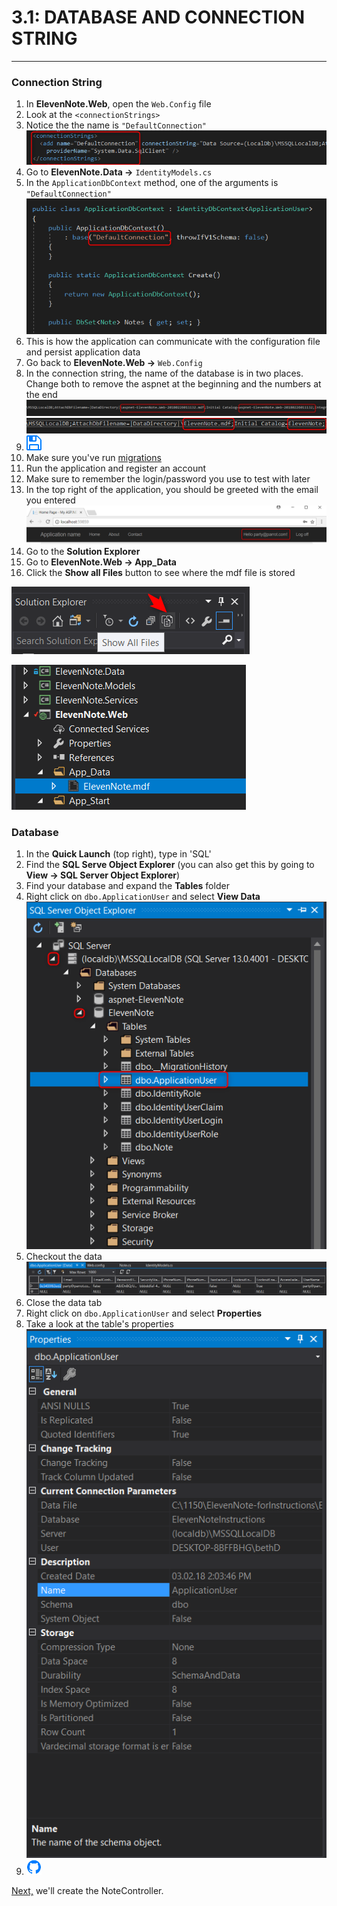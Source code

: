 # 3.1: DATABASE AND CONNECTION STRING
---
### Connection String
1. In **ElevenNote.Web**, open the `Web.Config` file
2. Look at the `<connectionStrings>`
3. Notice the the name is `"DefaultConnection"`
![ConnectionString](../assets/3.1-A.png)
4. Go to **ElevenNote.Data ->** `IdentityModels.cs`
5. In the `ApplicationDbContext` method, one of the arguments is `"DefaultConnection"`
![Default Connection](../assets/3.1-B.png)
6. This is how the application can communicate with the configuration file and persist application data
7. Go back to **ElevenNote.Web ->** `Web.Config`
8. In the connection string, the name of the database is in two places.  Change both to remove the aspnet at the beginning and the numbers at the end
![Name](../assets/3.1-C.png)
![Name](../assets/3.1-D.png)
9. ![Save](../assets/font-awesome-save.png)
10. Make sure you've run [migrations](3.0b-Migrations.md)
10. Run the application and register an account
11. Make sure to remember the login/password you use to test with later
12. In the top right of the application, you should be greeted with the email you entered
![Welcome](../assets/3.1-E.png)
13. Go to the **Solution Explorer**
14. Go to **ElevenNote.Web -> App_Data**
15. Click the **Show all Files** button to see where the mdf file is stored

![Show All Button](../assets/3.1-F.png)

![MDF](../assets/3.1-G.png)

### Database
1. In the **Quick Launch** (top right), type in 'SQL'
2. Find the **SQL Serve Object Explorer** (you can also get this by going to **View -> SQL Server Object Explorer**)
3. Find your database and expand the **Tables** folder
4. Right click on `dbo.ApplicationUser` and select **View Data**
![Right Click View Data](../assets/3.1-H.png)
5. Checkout the data
![Data](../assets/3.1-I.png)
6. Close the data tab
6. Right click on `dbo.ApplicationUser` and select **Properties**
7. Take a look at the table's properties
![Properties](../assets/3.1-J.png)
8. ![Git](../assets/devicons_github_badge.png)

[Next,](/4-NoteListItem/4.0-NoteController.md) we'll create the NoteController.


